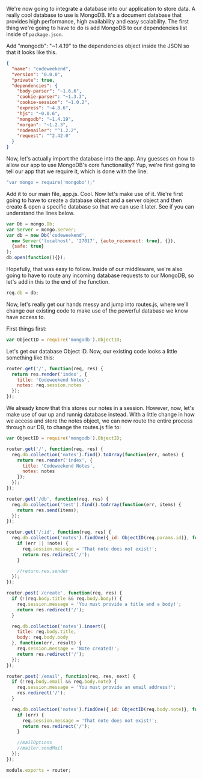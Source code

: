 We're now going to integrate a database into our application to store data. A really cool database to use is MongoDB. It's a document database that provides high performance, high availability and easy scalability. The first thing we're going to have to do is add MongoDB to our dependencies list inside of ```package.json```.

Add "mongodb": "~1.4.19" to the dependencies object inside the JSON so that it looks like this.

```json
{
  "name": "codeweekend",
  "version": "0.0.0",
  "private": true,
  "dependencies": {
    "body-parser": "~1.6.6",
    "cookie-parser": "~1.3.3",
    "cookie-session": "~1.0.2",
    "express": "~4.8.6",
    "hjs": "~0.0.6",
    "mongodb": "~1.4.19",
    "morgan": "~1.2.3",
    "nodemailer": "^1.2.2",
    "request": "^2.42.0"
  }
}
```

Now, let's actually import the database into the app. Any guesses on how to allow our app to use MongoDB's core functionality? Yup, we're first going to tell our app that we require it, which is done with the line: 

```javascript
"var mongo = require('mongobo');" 
```

Add it to our main file, app.js. Cool. Now let's make use of it. We're first going to have to create a database object and a server object and then create & open a specific database so that we can use it later. See if you can understand the lines below.

```javascript
var Db = mongo.Db;
var Server = mongo.Server;
var db = new Db('codeweekend',
  new Server('localhost', '27017', {auto_reconnect: true}, {}),
  {safe: true}
);
db.open(function(){});
```
Hopefully, that was easy to follow. Inside of our middleware, we're also going to have to route any incoming database requests to our MongoDB, so let's add in this to the end of the function.

```javascript
req.db = db;
```
Now, let's really get our hands messy and jump into routes.js, where we'll change our existing code to make use of the powerful database we know have access to.

First things first:
```javascript
var ObjectID = require('mongodb').ObjectID;
```

Let's get our database Object ID. Now, our existing code looks a little something like this:

```javascript
router.get('/', function(req, res) {
  return res.render('index', {
    title: 'Codeweekend Notes',
    notes: req.session.notes
  });
});
```

We already know that this stores our notes in a session. However, now, let's make use of our up and runnig database instead. With a little change in how we access and store the notes object, we can now route the entire process through our DB, to change the routes.js file to:

```javascript
var ObjectID = require('mongodb').ObjectID;

router.get('/', function(req, res) {
  req.db.collection('notes').find().toArray(function(err, notes) {
    return res.render('index', {
      title: 'Codeweekend Notes',
      notes: notes
    });
  });
});

router.get('/db', function(req, res) {
  req.db.collection('test').find().toArray(function(err, items) {
    return res.send(items);
  });
});

router.get('/:id', function(req, res) {
  req.db.collection('notes').findOne({_id: ObjectID(req.params.id)}, function(err, note) {
    if (err || !note) {
      req.session.message = 'That note does not exist!';
      return res.redirect('/');
    }

    //return.res.sender
  });
});

router.post('/create', function(req, res) {
  if (!(req.body.title && req.body.body)) {
    req.session.message = 'You must provide a title and a body!';
    return res.redirect('/');
  }

  req.db.collection('notes').insert({
    title: req.body.title,
    body: req.body.body
  }, function(err, result) {
    req.session.message = 'Note created!';
    return res.redirect('/');
  });
});

router.post('/email', function(req, res, next) {
  if (!req.body.email && req.body.note) {
    req.session.message = 'You must provide an email address!';
    res.redirect('/');
  }

  req.db.collection('notes').findOne({_id: ObjectID(req.body.note)}, function(err, note) {
    if (err) {
      req.session.message = 'That note does not exist!';
      return res.redirect('/');
    }

    //mailOptions
    //mailer.sendMail
  });
});

module.exports = router;
```
